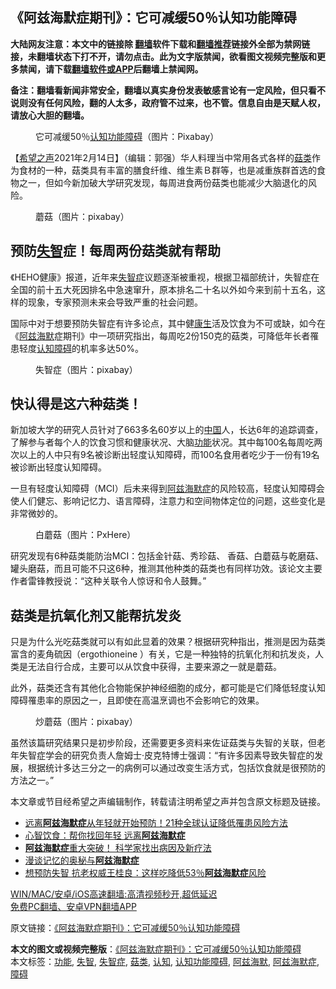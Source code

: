  <h2>《阿兹海默症期刊》：它可减缓50％认知功能障碍</h2> <p class="notice"><b>大陆网友注意：本文中的链接除 <a href="https://github.com/bannedbook/fanqiang" >翻墙</a>软件下载和<a href="https://github.com/killgcd/justmysocks/blob/master/README.md">翻墙推荐</a>链接外全部为禁网链接，未翻墙状态下打不开，请勿点击。此为文字版禁闻，欲看图文视频完整版和更多禁闻，请下载<a href="https://github.com/bannedbook/fanqiang">翻墙软件或APP</a>后翻墙上禁闻网。</p><p>备注：翻墙看新闻非常安全，翻墙以真实身份发表敏感言论有一定风险，但只看不说则没有任何风险，翻的人太多，政府管不过来，也不管。信息自由是天赋人权，请放心大胆的翻墙。</b></p>  <div class="entry"> <figure><figcaption>它可减缓50％<a href="https://www.bannedbook.org/bnews/tag/%e8%ae%a4%e7%9f%a5%e5%8a%9f%e8%83%bd%e9%9a%9c%e7%a2%8d/" class="st_tag internal_tag" rel="tag" title="标签 认知功能障碍 下的日志">认知功能障碍</a>（图片：Pixabay）</figcaption></figure> <p>【<span class='wp_keywordlink_affiliate'><a href="https://www.soundofhope.org" title="希望之声" target="_blank">希望之声</a></span>2021年2月14日】（编辑：郭强）华人料理当中常用各式各样的<a href="https://www.bannedbook.org/bnews/tag/%E8%8F%87%E7%B1%BB/" class="st_tag internal_tag" rel="tag" title="标签 菇类 下的日志">菇类</a>作为食材的一种，菇类具有丰富的膳食纤维、维生素Ｂ群等，也是减重族群首选的食物之一，但如今新加破大学研究发现，每周进食两份菇类也能减少大脑退化的风险。</p> <figure><figcaption>蘑菇（图片：pixabay）</figcaption></figure> <h2>预防<a href="https://www.bannedbook.org/bnews/tag/%E5%A4%B1%E6%99%BA/" class="st_tag internal_tag" rel="tag" title="标签 失智 下的日志">失智</a>症！每周两份菇类就有帮助</h2> <p>《HEHO健康》报道，近年来<a href="https://www.bannedbook.org/bnews/tag/%e5%a4%b1%e6%99%ba%e7%97%87/" class="st_tag internal_tag" rel="tag" title="标签 失智症 下的日志">失智症</a>议题逐渐被重视，根据卫福部统计，失智症在全国的前十五大死因排名中急速窜升，原本排名二十名以外如今来到前十五名，这样的现象，专家预测未来会导致严重的社会问题。</p>  <p>国际中对于想要预防失智症有许多论点，其中健<span class='wp_keywordlink'><a href="https://www.bannedbook.org/forum2/topic1148.html" title="纪实文学：康生评传" target="_blank">康生</a></span>活及饮食为不可或缺，如今在《<a href="https://www.bannedbook.org/bnews/tag/%E9%98%BF%E5%85%B9%E6%B5%B7%E9%BB%98/" class="st_tag internal_tag" rel="tag" title="标签 阿兹海默 下的日志">阿兹海默</a>症期刊》中一项研究指出，每周吃2份150克的菇类，可降低年长者罹患轻度<a href="https://www.bannedbook.org/bnews/tag/%E8%AE%A4%E7%9F%A5/" class="st_tag internal_tag" rel="tag" title="标签 认知 下的日志">认知</a><a href="https://www.bannedbook.org/bnews/tag/%E9%9A%9C%E7%A2%8D/" class="st_tag internal_tag" rel="tag" title="标签 障碍 下的日志">障碍</a>的机率多达50%。</p> <figure><figcaption>失智症（图片：pixabay）</figcaption></figure> <h2>快认得是这六种菇类！</h2> <p>新加坡大学的研究人员针对了663多名60岁以上的<span class='wp_keywordlink_affiliate'><a href="https://www.bannedbook.org/" title="中国" target="_blank">中国</a></span>人，长达6年的追踪调查，了解参与者每个人的饮食习惯和健康状况、大脑<a href="https://www.bannedbook.org/bnews/tag/%E5%8A%9F%E8%83%BD/" class="st_tag internal_tag" rel="tag" title="标签 功能 下的日志">功能</a>状况。其中每100名每周吃两次以上的人中只有9名被诊断出轻度认知障碍，而100名食用者吃少于一份有19名被诊断出轻度认知障碍。</p>  <p>一旦有轻度认知障碍（MCI）后未来得到<a href="https://www.bannedbook.org/bnews/tag/%E9%98%BF%E5%85%B9%E6%B5%B7%E9%BB%98%E7%97%87/" class="st_tag internal_tag" rel="tag" title="标签 阿兹海默症 下的日志">阿兹海默症</a>的风险较高，轻度认知障碍会使人们健忘、影响记忆力、语言障碍，注意力和空间物体定位的问题，这些变化是非常微妙的。</p> <figure><figcaption>白蘑菇（图片：PxHere）</figcaption></figure> <p>研究发现有6种菇类能防治MCI：包括金针菇、秀珍菇、 香菇、白蘑菇与乾磨菇、罐头磨菇，而且可能不只这6种，推测其他种类的菇类也有同样功效。该论文主要作者雷锋教授说：“这种关联令人惊讶和令人鼓舞。”</p>  <h2>菇类是抗氧化剂又能帮抗发炎</h2> <p>只是为什么光吃菇类就可以有如此显着的效果？根据研究种指出，推测是因为菇类富含的麦角硫因（ergothioneine ）有关，它是一种独特的抗氧化剂和抗发炎，人类是无法自行合成，主要可以从饮食中获得，主要来源之一就是蘑菇。</p> <p>此外，菇类还含有其他化合物能保护神经细胞的成分，都可能是它们降低轻度认知障碍罹患率的原因之一，且即使在高温烹调也不会影响它的效果。</p>  <figure><figcaption>炒蘑菇（图片：pixabay）</figcaption></figure> <p>虽然该篇研究结果只是初步阶段，还需要更多资料来佐证菇类与失智的关联，但老年失智症学会的研究负责人詹姆士·皮克特博士强调：“有许多因素导致失智症的发展，根据统计多达三分之一的病例可以通过改变生活方式，包括饮食就是很预防的方法之一。”</p> <p>本文章或节目经希望之声编辑制作，转载请注明希望之声并包含原文标题及链接。</p> <ul class='op-related-articles' title='相关阅读'> <li><a href='https://www.bannedbook.org/bnews/health/20210214/1487107.html' target='_blank'>远离<b>阿兹海默症</b>从年轻就开始预防！21种全球认证降低罹患风险方法</a></li> <li><a href='https://www.bannedbook.org/bnews/headline/20210116/1468512.html' target='_blank'>心智饮食：帮你找回年轻 远离<b>阿兹海默症</b></a></li> <li><a href='https://www.bannedbook.org/bnews/taiwannews/20200811/1378296.html' target='_blank'><b>阿兹海默症</b>重大突破！ 科学家找出病因及新疗法</a></li> <li><a href='https://www.bannedbook.org/bnews/taiwannews/20200811/1378295.html' target='_blank'>漫谈记忆的奥秘与<b>阿兹海默症</b></a></li> <li><a href='https://www.bannedbook.org/bnews/health/20200511/1326603.html' target='_blank'>想预防失智 抗老权威王桂良：这样吃降低53％<b>阿兹海默症</b>风险</a></li> </ul> <p class="texttj"> <a href="https://github.com/bannedbook/fanqiang/wiki/V2ray%E6%9C%BA%E5%9C%BA" target="_blank">WIN/MAC/安卓/iOS高速翻墙:高清视频秒开,超低延迟</a><br/> <a href="https://github.com/bannedbook/fanqiang/wiki/%E7%A6%81%E9%97%BB%E7%BD%91%E5%AE%89%E5%8D%93%E7%BF%BB%E5%A2%99%E6%96%B0%E9%97%BBAPP" target="_blank">免费PC翻墙、安卓VPN翻墙APP</a></p><p>原文链接：<a class="src_link"  href="https://www.soundofhope.org/post/474026" target="_blank">《阿兹海默症期刊》：它可减缓50％认知功能障碍</a></p><a name='sharetosocial'></a>       <div><b>本文的图文或视频完整版</b>：<a href='https://www.bannedbook.org/bnews/comments/20210214/1487318.html'>《阿兹海默症期刊》：它可减缓50％认知功能障碍</a></div>  </div><!--END ENTRY--> <div class="postfooter"> <div>本文标签：<a href="https://www.bannedbook.org/bnews/tag/%E5%8A%9F%E8%83%BD/" rel="tag">功能</a>, <a href="https://www.bannedbook.org/bnews/tag/%E5%A4%B1%E6%99%BA/" rel="tag">失智</a>, <a href="https://www.bannedbook.org/bnews/tag/%e5%a4%b1%e6%99%ba%e7%97%87/" rel="tag">失智症</a>, <a href="https://www.bannedbook.org/bnews/tag/%E8%8F%87%E7%B1%BB/" rel="tag">菇类</a>, <a href="https://www.bannedbook.org/bnews/tag/%E8%AE%A4%E7%9F%A5/" rel="tag">认知</a>, <a href="https://www.bannedbook.org/bnews/tag/%e8%ae%a4%e7%9f%a5%e5%8a%9f%e8%83%bd%e9%9a%9c%e7%a2%8d/" rel="tag">认知功能障碍</a>, <a href="https://www.bannedbook.org/bnews/tag/%E9%98%BF%E5%85%B9%E6%B5%B7%E9%BB%98/" rel="tag">阿兹海默</a>, <a href="https://www.bannedbook.org/bnews/tag/%E9%98%BF%E5%85%B9%E6%B5%B7%E9%BB%98%E7%97%87/" rel="tag">阿兹海默症</a>, <a href="https://www.bannedbook.org/bnews/tag/%E9%9A%9C%E7%A2%8D/" rel="tag">障碍</a></div>  </div><!--END POSTFOOTER--> 